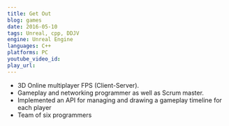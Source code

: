 ```yaml
---
title: Get Out
blog: games
date: 2016-05-10
tags: Unreal, cpp, DDJV
engine: Unreal Engine
languages: C++
platforms: PC
youtube_video_id:
play_url:
---
```

- 3D Online multiplayer FPS (Client-Server).
- Gameplay and networking programmer as well as Scrum master.
- Implemented an API for managing and drawing a gameplay timeline for each player
- Team of six programmers
